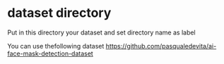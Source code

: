 # dataset directory

Put in this directory your dataset and set directory name as label

You can use thefollowing dataset https://github.com/pasqualedevita/ai-face-mask-detection-dataset
